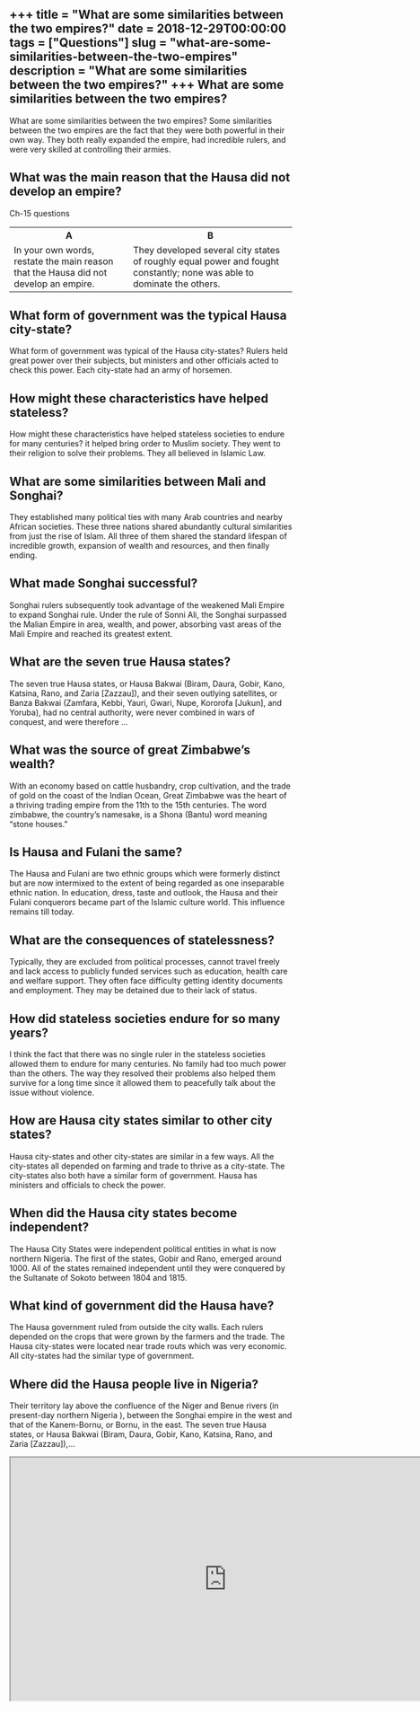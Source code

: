 +++
title = "What are some similarities between the two empires?"
date = 2018-12-29T00:00:00
tags = ["Questions"]
slug = "what-are-some-similarities-between-the-two-empires"
description = "What are some similarities between the two empires?"
+++
What are some similarities between the two empires?
---------------------------------------------------

What are some similarities between the two empires? Some similarities between the two empires are the fact that they were both powerful in their own way. They both really expanded the empire, had incredible rulers, and were very skilled at controlling their armies.

What was the main reason that the Hausa did not develop an empire?
------------------------------------------------------------------

Ch-15 questions

<table><tr><th>A</th><th>B</th></tr><tr><td>In your own words, restate the main reason that the Hausa did not develop an empire.</td><td>They developed several city states of roughly equal power and fought constantly; none was able to dominate the others.</td></tr></table>

What form of government was the typical Hausa city-state?
---------------------------------------------------------

What form of government was typical of the Hausa city-states? Rulers held great power over their subjects, but ministers and other officials acted to check this power. Each city-state had an army of horsemen.

How might these characteristics have helped stateless?
------------------------------------------------------

How might these characteristics have helped stateless societies to endure for many centuries? it helped bring order to Muslim society. They went to their religion to solve their problems. They all believed in Islamic Law.

What are some similarities between Mali and Songhai?
----------------------------------------------------

They established many political ties with many Arab countries and nearby African societies. These three nations shared abundantly cultural similarities from just the rise of Islam. All three of them shared the standard lifespan of incredible growth, expansion of wealth and resources, and then finally ending.

What made Songhai successful?
-----------------------------

Songhai rulers subsequently took advantage of the weakened Mali Empire to expand Songhai rule. Under the rule of Sonni Ali, the Songhai surpassed the Malian Empire in area, wealth, and power, absorbing vast areas of the Mali Empire and reached its greatest extent.

What are the seven true Hausa states?
-------------------------------------

The seven true Hausa states, or Hausa Bakwai (Biram, Daura, Gobir, Kano, Katsina, Rano, and Zaria \[Zazzau\]), and their seven outlying satellites, or Banza Bakwai (Zamfara, Kebbi, Yauri, Gwari, Nupe, Kororofa \[Jukun\], and Yoruba), had no central authority, were never combined in wars of conquest, and were therefore …

What was the source of great Zimbabwe’s wealth?
-----------------------------------------------

With an economy based on cattle husbandry, crop cultivation, and the trade of gold on the coast of the Indian Ocean, Great Zimbabwe was the heart of a thriving trading empire from the 11th to the 15th centuries. The word zimbabwe, the country’s namesake, is a Shona (Bantu) word meaning “stone houses.”

Is Hausa and Fulani the same?
-----------------------------

The Hausa and Fulani are two ethnic groups which were formerly distinct but are now intermixed to the extent of being regarded as one inseparable ethnic nation. In education, dress, taste and outlook, the Hausa and their Fulani conquerors became part of the Islamic culture world. This influence remains till today.

What are the consequences of statelessness?
-------------------------------------------

Typically, they are excluded from political processes, cannot travel freely and lack access to publicly funded services such as education, health care and welfare support. They often face difficulty getting identity documents and employment. They may be detained due to their lack of status.

How did stateless societies endure for so many years?
-----------------------------------------------------

I think the fact that there was no single ruler in the stateless societies allowed them to endure for many centuries. No family had too much power than the others. The way they resolved their problems also helped them survive for a long time since it allowed them to peacefully talk about the issue without violence.

How are Hausa city states similar to other city states?
-------------------------------------------------------

Hausa city-states and other city-states are similar in a few ways. All the city-states all depended on farming and trade to thrive as a city-state. The city-states also both have a similar form of government. Hausa has ministers and officials to check the power.

When did the Hausa city states become independent?
--------------------------------------------------

The Hausa City States were independent political entities in what is now northern Nigeria. The first of the states, Gobir and Rano, emerged around 1000. All of the states remained independent until they were conquered by the Sultanate of Sokoto between 1804 and 1815.

What kind of government did the Hausa have?
-------------------------------------------

The Hausa government ruled from outside the city walls. Each rulers depended on the crops that were grown by the farmers and the trade. The Hausa city-states were located near trade routs which was very economic. All city-states had the similar type of government.

Where did the Hausa people live in Nigeria?
-------------------------------------------

Their territory lay above the confluence of the Niger and Benue rivers (in present-day northern Nigeria ), between the Songhai empire in the west and that of the Kanem-Bornu, or Bornu, in the east. The seven true Hausa states, or Hausa Bakwai (Biram, Daura, Gobir, Kano, Katsina, Rano, and Zaria \[Zazzau\]),…

<iframe allow="accelerometer; autoplay; clipboard-write; encrypted-media; gyroscope; picture-in-picture" allowfullscreen="" class="__youtube_prefs__  epyt-is-override  no-lazyload" data-no-lazy="1" data-origheight="433" data-origwidth="770" data-skipgform_ajax_framebjll="" height="433" id="_ytid_61887" loading="lazy" src="https://www.youtube.com/embed/dAymljKhing?enablejsapi=1&autoplay=0&cc_load_policy=0&cc_lang_pref=&iv_load_policy=1&loop=0&modestbranding=0&rel=1&fs=1&playsinline=0&autohide=2&theme=dark&color=red&controls=1&" title="YouTube player" width="770"></iframe>